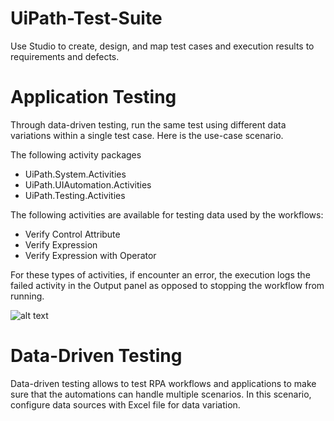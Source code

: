 # UiPath-Test-Suite

Use Studio to create, design, and map test cases and execution results to requirements and defects.

# Application Testing
Through data-driven testing, run the same test using different data variations within a single test case. Here is the use-case scenario.

The following activity packages

* UiPath.System.Activities
* UiPath.UIAutomation.Activities
* UiPath.Testing.Activities

The following activities are available for testing data used by the workflows:

* Verify Control Attribute
* Verify Expression
* Verify Expression with Operator

For these types of activities, if encounter an error, the execution logs the failed activity in the Output panel as opposed to stopping the workflow from running.

![alt text](https://github.com/bacdillon/UiPath-Test-Suite/blob/main/OutputErrorPassed.JPG)

# Data-Driven Testing
Data-driven testing allows to test RPA workflows and applications to make sure that the automations can handle multiple scenarios.
In this scenario, configure data sources with Excel file for data variation.


